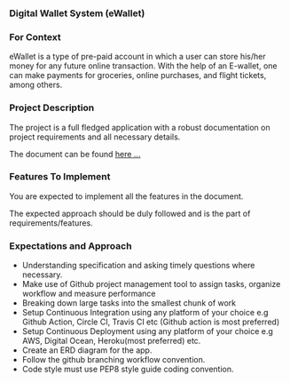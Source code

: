 ### Digital Wallet System (eWallet)

### For Context

eWallet is a type of pre-paid account in which a user can store his/her money for any future online transaction. With the help of an E-wallet, one can make payments for groceries, online purchases, and flight tickets, among others.

### Project Description

The project is a full fledged application with a robust documentation on project requirements and all necessary details.

The document can be found [here ...](https://docs.google.com/document/d/1iIJkuSJWmnv_PFciYUmVireUf7hMAqXuWWt-4WJi1cg/edit?usp=sharing)

### Features To Implement

You are expected to implement all the features in the document.

The expected approach should be duly followed and is the part of requirements/features.

### Expectations and Approach

- Understanding specification and asking timely questions where necessary.
- Make use of Github project management tool to assign tasks, organize workflow and measure performance
- Breaking down large tasks into the smallest chunk of work
- Setup Continuous Integration using any platform of your choice e.g Github Action, Circle CI, Travis CI etc (Github action is most preferred)
- Setup Continuous Deployment using any platform of your choice e.g AWS, Digital Ocean, Heroku(most preferred) etc.
- Create an ERD diagram for the app.
- Follow the github branching workflow convention.
- Code style must use PEP8 style guide coding convention.
